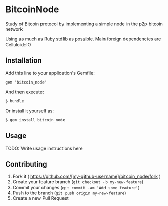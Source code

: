 # BitcoinNode

Study of Bitcoin protocol by implementing a simple node 
in the p2p bitcoin network

Using as much as Ruby stdlib as possible. Main foreign dependencies are Celluloid::IO 

## Installation

Add this line to your application's Gemfile:

    gem 'bitcoin_node'

And then execute:

    $ bundle

Or install it yourself as:

    $ gem install bitcoin_node

## Usage

TODO: Write usage instructions here

## Contributing

1. Fork it ( https://github.com/[my-github-username]/bitcoin_node/fork )
2. Create your feature branch (`git checkout -b my-new-feature`)
3. Commit your changes (`git commit -am 'Add some feature'`)
4. Push to the branch (`git push origin my-new-feature`)
5. Create a new Pull Request
